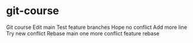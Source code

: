 # git-course
Git course
Edit main
Test feature branches
Hope no conflict
Add more line
Try new conflict
Rebase main
one more conflict
feature rebase
